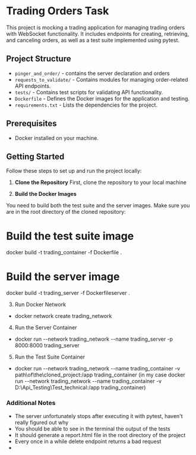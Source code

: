 # Trading Orders Task

This project is mocking a trading application for managing trading orders with WebSocket functionality. 
It includes endpoints for creating, retrieving, and canceling orders, as well as a test suite implemented using pytest.

## Project Structure

- `pinger_and_order/` - contains the server declaration and orders
- `requests_to_validate/` - Contains modules for managing order-related API endpoints.
- `tests/` - Contains test scripts for validating API functionality.
- `Dockerfile` - Defines the Docker images for the application and testing.
- `requirements.txt` - Lists the dependencies for the project.

## Prerequisites

- Docker installed on your machine.

## Getting Started

Follow these steps to set up and run the project locally:

1. **Clone the Repository**
   First, clone the repository to your local machine

2. **Build the Docker Images**

You need to build both the test suite and the server images. Make sure you are in the root directory of the cloned repository:


# Build the test suite image
docker build -t trading_container -f Dockerfile .

# Build the server image
docker build -t trading_server -f Dockerfileserver .

3. Run Docker Network
- docker network create trading_network
4. Run the Server Container
- docker run --network trading_network --name trading_server -p 8000:8000 trading_server
5. Run the Test Suite Container
- docker run --network trading_network --name trading_container -v path\of\the\cloned_project:/app trading_container
   (in my case docker run --network trading_network --name trading_container -v D:\Api_Testing\Test_technical:/app trading_container)



### Additional Notes
- The server unfortunately stops after executing it with pytest, haven't really figured out why
- You should be able to see in the terminal the output of the tests
- It should generate a report.html file in the root directory of the project
- Every once in a while delete endpoint returns a bad request
- 